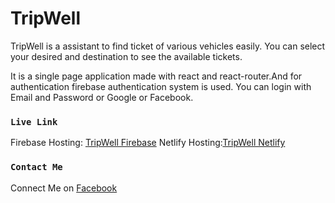 # TripWell

TripWell is a assistant to find ticket of various vehicles easily. You can select your desired and destination to see the available tickets.

It is a single page application made with react and react-router.And for authentication firebase authentication system is used. You can login with Email and Password or Google or Facebook.

### `Live Link`

Firebase Hosting: [TripWell Firebase](https://tripwell.web.app)
Netlify Hosting:[TripWell Netlify](https://tripwell.netlify.app)

### `Contact Me`

Connect Me on [Facebook](https://facebook.com/adhovi)
